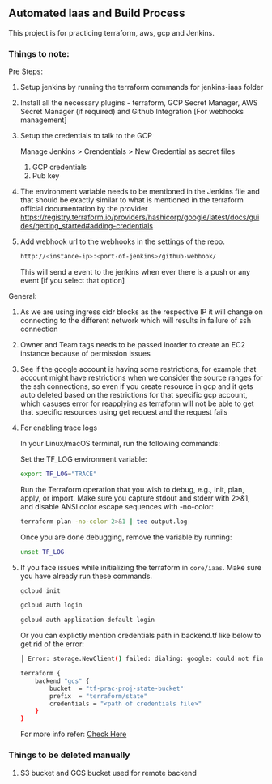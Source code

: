 ## Automated Iaas and Build Process

This project is for practicing terraform, aws, gcp and Jenkins.

### Things to note:

Pre Steps:

1. Setup jenkins by running the terraform commands for jenkins-iaas folder

1. Install all the necessary plugins - terraform, GCP Secret Manager, AWS Secret Manager (if required) and Github Integration [For webhooks management]

2. Setup the credentials to talk to the GCP

    Manage Jenkins > Crendentials > New Credential as secret files

    1. GCP credentials
    2. Pub key

3. The environment variable needs to be mentioned in the Jenkins file and that should be exactly similar to what is mentioned in the terraform official documentation by the provider https://registry.terraform.io/providers/hashicorp/google/latest/docs/guides/getting_started#adding-credentials

4. Add webhook url to the webhooks in the settings of the repo.

    ```bash
    http://<instance-ip>:<port-of-jenkins>/github-webhook/
    ```

    This will send a event to the jenkins when ever there is a push or any event [if you select that option]

General:

1. As we are using ingress cidr blocks as the respective IP it will change on connecting to the different network which will results in failure of ssh connection

2. Owner and Team tags needs to be passed inorder to create an EC2 instance because of permission issues

3. See if the google account is having some restrictions, for example that account might have restrictions when we consider the source ranges for the ssh connections, so even if you create resource in gcp and it gets auto deleted based on the restrictions for that specific gcp account, which casuses error for reapplying as terraform will not be able to get that specific resources using get request and the request fails

4. For enabling trace logs

    In your Linux/macOS terminal, run the following commands:

    Set the TF_LOG environment variable:

    ```bash
    export TF_LOG="TRACE"
    ```

    Run the Terraform operation that you wish to debug, e.g., init, plan, apply, or import. Make sure you capture stdout and stderr with 2>&1, and disable ANSI color escape sequences with -no-color:

    ```bash
    terraform plan -no-color 2>&1 | tee output.log
    ```

    Once you are done debugging, remove the variable by running: 
    ```bash
    unset TF_LOG
    ```

5. If you face issues while initializing the terraform in `core/iaas`. Make sure you have already run these commands.

    ```bash
    gcloud init
    ```

    ```bash
    gcloud auth login
    ```

    ```bash
    gcloud auth application-default login
    ```

    Or you can explictly mention credentials path in backend.tf like below to get rid of the error:

    ```bash
    │ Error: storage.NewClient() failed: dialing: google: could not find default credentials. See https://cloud.google.com/docs/authentication/external/set-up-adc for more information
    ```

    ```bash
    terraform {
        backend "gcs" {
            bucket  = "tf-prac-proj-state-bucket"
            prefix  = "terraform/state"
            credentials = "<path of credentials file>"
        }
    }
    ```

    For more info refer: [Check Here](https://stackoverflow.com/questions/55068363/providing-terraform-with-credentials-in-terraform-files-instead-of-env-variable)


### Things to be deleted manually

1. S3 bucket and GCS bucket used for remote backend
